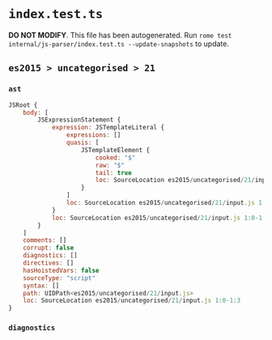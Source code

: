 # `index.test.ts`

**DO NOT MODIFY**. This file has been autogenerated. Run `rome test internal/js-parser/index.test.ts --update-snapshots` to update.

## `es2015 > uncategorised > 21`

### `ast`

```javascript
JSRoot {
	body: [
		JSExpressionStatement {
			expression: JSTemplateLiteral {
				expressions: []
				quasis: [
					JSTemplateElement {
						cooked: "$"
						raw: "$"
						tail: true
						loc: SourceLocation es2015/uncategorised/21/input.js 1:1-1:2
					}
				]
				loc: SourceLocation es2015/uncategorised/21/input.js 1:0-1:3
			}
			loc: SourceLocation es2015/uncategorised/21/input.js 1:0-1:3
		}
	]
	comments: []
	corrupt: false
	diagnostics: []
	directives: []
	hasHoistedVars: false
	sourceType: "script"
	syntax: []
	path: UIDPath<es2015/uncategorised/21/input.js>
	loc: SourceLocation es2015/uncategorised/21/input.js 1:0-1:3
}
```

### `diagnostics`

```

```
